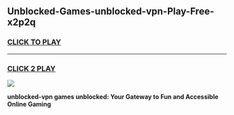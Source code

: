 
## Unblocked-Games-unblocked-vpn-Play-Free-x2p2q
<h3>
<a href="https://premium76.site?title=unblocked-vpn&ref=12A">CLICK TO PLAY</a></h3>
<hr>

<h3>
<a href="https://premium76.site?title=unblocked-vpn&ref=12A">CLICK 2 PLAY</a>
  
</h3>

<a href="https://premium76.site?title=unblocked-vpn&ref=12A"><img src="https://clearcache.store/games.png"></a>


**unblocked-vpn games unblocked: Your Gateway to Fun and Accessible Online Gaming**
